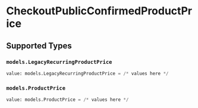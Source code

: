# CheckoutPublicConfirmedProductPrice


## Supported Types

### `models.LegacyRecurringProductPrice`

```python
value: models.LegacyRecurringProductPrice = /* values here */
```

### `models.ProductPrice`

```python
value: models.ProductPrice = /* values here */
```

